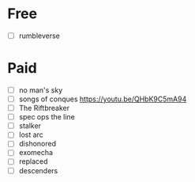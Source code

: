 # Free
- [ ] rumbleverse

# Paid
- [ ] no man's sky
- [ ] songs of conques https://youtu.be/QHbK9C5mA94
- [ ] The Riftbreaker
- [ ] spec ops the line
- [ ] stalker
- [ ] lost arc
- [ ] dishonored
- [ ] exomecha
- [ ] replaced
- [ ] descenders
